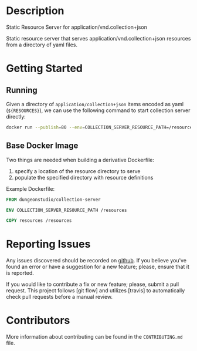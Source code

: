 # Description

Static Resource Server for application/vnd.collection+json

Static resource server that serves application/vnd.collection+json resources
from a directory of yaml files.

# Getting Started

## Running

Given a directory of `application/collection+json` items encoded as yaml
(`${RESOURCES}`), we can use the following command to start collection server
directly:

```bash
docker run --publish=80 --env=COLLECTION_SERVER_RESOURCE_PATH=/resource --volume=${RESOURCES}:/srv dungeonstudio/collection-server
```

## Base Docker Image

Two things are needed when building a derivative Dockerfile:

1. specify a location of the resource directory to serve
2. populate the specified directory with resource definitions

Example Dockerfile:

```Dockerfile
FROM dungeonstudio/collection-server

ENV COLLECTION_SERVER_RESOURCE_PATH /resources

COPY resources /resources
```

# Reporting Issues

Any issues discovered should be recorded on [github][issues].  If you believe
you've found an error or have a suggestion for a new feature; please, ensure
that it is reported.

If you would like to contribute a fix or new feature; please, submit a pull
request.  This project follows [git flow] and utilizes [travis] to automatically
check pull requests before a manual review.

# Contributors

More information about contributing can be found in the `CONTRIBUTING.md` file.

[docker-compose]: https://docs.docker.com/compose/
[docker]: https://docs.docker.com/
[issues]: https://github.com/alunduil/collection-server/issues
